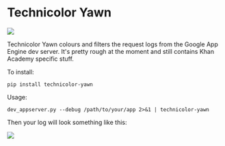 Technicolor Yawn
================

![](http://24.media.tumblr.com/tumblr_m1x0br1mTD1r9ljkmo1_500.gif)

Technicolor Yawn colours and filters the request logs from the Google App
Engine dev server. It's pretty rough at the moment and still contains Khan
Academy specific stuff.

To install:

    pip install technicolor-yawn

Usage:

    dev_appserver.py --debug /path/to/your/app 2>&1 | technicolor-yawn

Then your log will look something like this:

![](http://i.imgur.com/95PxJCF.png)
